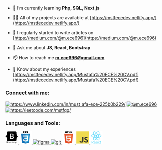 

- 🌱 I’m currently learning **Php, SQL, Next.js**

- 👨‍💻 All of my projects are available at [https://mstfecedev.netlify.app/](https://mstfecedev.netlify.app/)

- 📝 I regularly started to write articles on [https://medium.com/@m.ece696](https://medium.com/@m.ece696)

- 💬 Ask me about **JS, React, Bootstrap**

- 📫 How to reach me **m.ece696@gmail.com**

- 📄 Know about my experiences [https://mstfecedev.netlify.app/Mustafa%20ECE%20CV.pdf](https://mstfecedev.netlify.app/Mustafa%20ECE%20CV.pdf)

<h3 align="left">Connect with me:</h3>
<p align="left">
<a href="https://www.linkedin.com/in/mustafa-ece-225b0b229/" target="blank"><img align="center" src="https://raw.githubusercontent.com/rahuldkjain/github-profile-readme-generator/master/src/images/icons/Social/linked-in-alt.svg" alt="https://www.linkedin.com/in/must afa-ece-225b0b229/" height="30" width="40" /></a>
<a href="https://medium.com/@m.ece696" target="blank"><img align="center" src="https://raw.githubusercontent.com/rahuldkjain/github-profile-readme-generator/master/src/images/icons/Social/medium.svg" alt="@m.ece696" height="30" width="40" /></a>
<a href="https://leetcode.com/mstfqq/" target="blank"><img align="center" src="https://raw.githubusercontent.com/rahuldkjain/github-profile-readme-generator/master/src/images/icons/Social/leet-code.svg" alt="https://leetcode.com/mstfqq/" height="30" width="40" /></a>
</p>

<h3 align="left">Languages and Tools:</h3>
<p align="left"> <a href="https://getbootstrap.com" target="_blank" rel="noreferrer"> <img src="https://raw.githubusercontent.com/devicons/devicon/master/icons/bootstrap/bootstrap-plain-wordmark.svg" alt="bootstrap" width="40" height="40"/> </a> <a href="https://www.w3schools.com/css/" target="_blank" rel="noreferrer"> <img src="https://raw.githubusercontent.com/devicons/devicon/master/icons/css3/css3-original-wordmark.svg" alt="css3" width="40" height="40"/> </a> <a href="https://www.figma.com/" target="_blank" rel="noreferrer"> <img src="https://www.vectorlogo.zone/logos/figma/figma-icon.svg" alt="figma" width="40" height="40"/> </a> <a href="https://git-scm.com/" target="_blank" rel="noreferrer"> <img src="https://www.vectorlogo.zone/logos/git-scm/git-scm-icon.svg" alt="git" width="40" height="40"/> </a> <a href="https://www.w3.org/html/" target="_blank" rel="noreferrer"> <img src="https://raw.githubusercontent.com/devicons/devicon/master/icons/html5/html5-original-wordmark.svg" alt="html5" width="40" height="40"/> </a> <a href="https://developer.mozilla.org/en-US/docs/Web/JavaScript" target="_blank" rel="noreferrer"> <img src="https://raw.githubusercontent.com/devicons/devicon/master/icons/javascript/javascript-original.svg" alt="javascript" width="40" height="40"/> </a> <a href="https://reactjs.org/" target="_blank" rel="noreferrer"> <img src="https://raw.githubusercontent.com/devicons/devicon/master/icons/react/react-original-wordmark.svg" alt="react" width="40" height="40"/> </a> </p>
